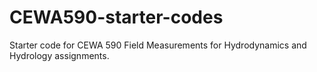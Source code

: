 # CEWA590-starter-codes
Starter code for CEWA 590 Field Measurements for Hydrodynamics and Hydrology assignments.
